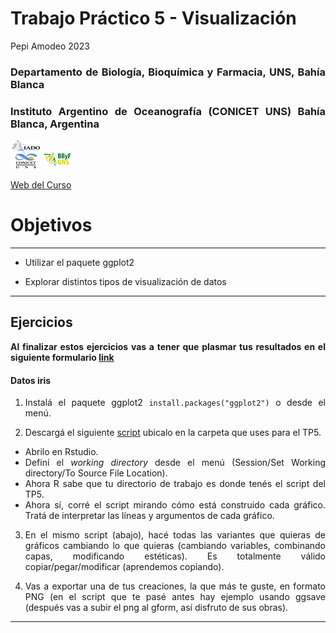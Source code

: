Trabajo Práctico 5 - Visualización
================
Pepi Amodeo
2023

<!--SETUP-->
<style> body {text-align: justify} </style>
<!--SOCIAL LINKS-->

### Departamento de Biología, Bioquímica y Farmacia, UNS, Bahía Blanca

### Instituto Argentino de Oceanografía (CONICET UNS) Bahía Blanca, Argentina

![icon_IADO](./img/logo_iado_2019_negro.png)
![icon_DBBF](./img/BBF_UNS_color_50p.png)

[Web del Curso](https://pepiamodeo.github.io/cursoR/)

# Objetivos

------------------------------------------------------------------------

-   Utilizar el paquete ggplot2

-   Explorar distintos tipos de visualización de datos

------------------------------------------------------------------------

## Ejercicios

**Al finalizar estos ejercicios vas a tener que plasmar tus resultados
en el siguiente formulario [link](https://forms.gle/PL9sL2meSEwDs3r59)**

#### Datos iris

1)  Instalá el paquete ggplot2 `install.packages("ggplot2")` o desde el
    menú.

2)  Descargá el siguiente
    [script](https://pepiamodeo.github.io/cursoR/TPs/scripts/TP5_ejercicio1.R)
    ubicalo en la carpeta que uses para el TP5.

-   Abrilo en Rstudio.
-   Definí el *working directory* desde el menú (Session/Set Working
    directory/To Source File Location).
-   Ahora R sabe que tu directorio de trabajo es donde tenés el script
    del TP5.
-   Ahora sí, corré el script mirando cómo está construido cada gráfico.
    Tratá de interpretar las líneas y argumentos de cada gráfico.

3)  En el mismo script (abajo), hacé todas las variantes que quieras de
    gráficos cambiando lo que quieras (cambiando variables, combinando
    capas, modificando estéticas). Es totalmente válido
    copiar/pegar/modificar (aprendemos copiando).

4)  Vas a exportar una de tus creaciones, la que más te guste, en
    formato PNG (en el script que te pasé antes hay ejemplo usando
    ggsave (después vas a subir el png al gform, así disfruto de sus
    obras).

------------------------------------------------------------------------
